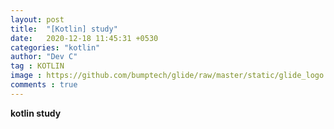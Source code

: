 ```yaml
---
layout: post
title:  "[Kotlin] study"
date:   2020-12-18 11:45:31 +0530
categories: "kotlin"
author: "Dev C"
tag : KOTLIN
image : https://github.com/bumptech/glide/raw/master/static/glide_logo.png
comments : true
---
```




**kotlin study**





